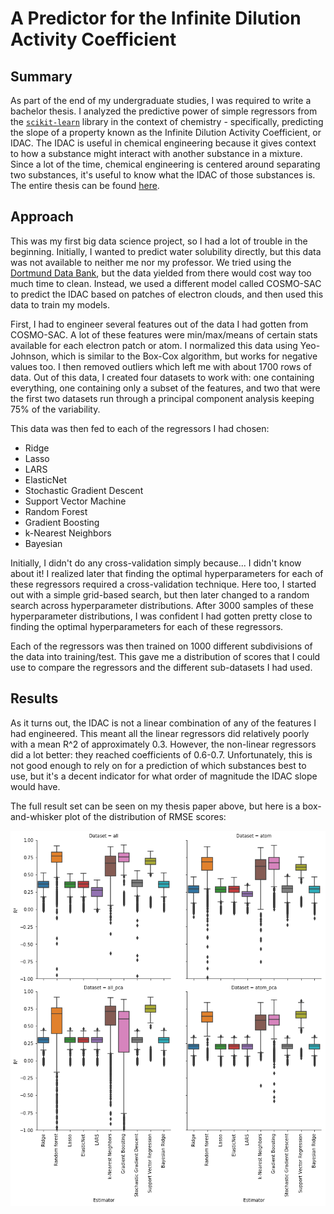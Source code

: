 
# A Predictor for the Infinite Dilution Activity Coefficient

## Summary

As part of the end of my undergraduate studies, I was required to write a bachelor thesis. I analyzed the predictive power of simple regressors from the [`scikit-learn`](https://scikit-learn.org/stable/) library in the context of chemistry - specifically, predicting the slope of a property known as the Infinite Dilution Activity Coefficient, or IDAC. The IDAC is useful in chemical engineering because it gives context to how a substance might interact with another substance in a mixture. Since a lot of the time, chemical engineering is centered around separating two substances, it's useful to know what the IDAC of those substances is. The entire thesis can be found [here](http://guidopetri.com/other/bachelor_thesis.pdf).

## Approach

This was my first big data science project, so I had a lot of trouble in the beginning. Initially, I wanted to predict water solubility directly, but this data was not available to neither me nor my professor. We tried using the [Dortmund Data Bank](http://www.ddbst.com/), but the data yielded from there would cost way too much time to clean. Instead, we used a different model called COSMO-SAC to predict the IDAC based on patches of electron clouds, and then used this data to train my models.

First, I had to engineer several features out of the data I had gotten from COSMO-SAC. A lot of these features were min/max/means of certain stats available for each electron patch or atom. I normalized this data using Yeo-Johnson, which is similar to the Box-Cox algorithm, but works for negative values too. I then removed outliers which left me with about 1700 rows of data. Out of this data, I created four datasets to work with: one containing everything, one containing only a subset of the features, and two that were the first two datasets run through a principal component analysis keeping 75% of the variability.

This data was then fed to each of the regressors I had chosen:

- Ridge
- Lasso
- LARS
- ElasticNet
- Stochastic Gradient Descent
- Support Vector Machine
- Random Forest
- Gradient Boosting
- k-Nearest Neighbors
- Bayesian

Initially, I didn't do any cross-validation simply because... I didn't know about it! I realized later that finding the optimal hyperparameters for each of these regressors required a cross-validation technique. Here too, I started out with a simple grid-based search, but then later changed to a random search across hyperparameter distributions. After 3000 samples of these hyperparameter distributions, I was confident I had gotten pretty close to finding the optimal hyperparameters for each of these regressors.

Each of the regressors was then trained on 1000 different subdivisions of the data into training/test. This gave me a distribution of scores that I could use to compare the regressors and the different sub-datasets I had used.

## Results

As it turns out, the IDAC is not a linear combination of any of the features I had engineered. This meant all the linear regressors did relatively poorly with a mean R^2 of approximately 0.3. However, the non-linear regressors did a lot better: they reached coefficients of 0.6-0.7. Unfortunately, this is not good enough to rely on for a prediction of which substances best to use, but it's a decent indicator for what order of magnitude the IDAC slope would have.

The full result set can be seen on my thesis paper above, but here is a box-and-whisker plot of the distribution of RMSE scores:

![graph 1](./images/thesis-1.png)
